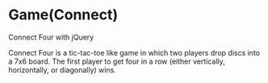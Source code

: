 # Game(Connect)
Connect Four with jQuery

Connect Four is a tic-tac-toe like game in which two players drop discs into a 7x6 board. The first player to get four in a row (either vertically, horizontally, or diagonally) wins.
